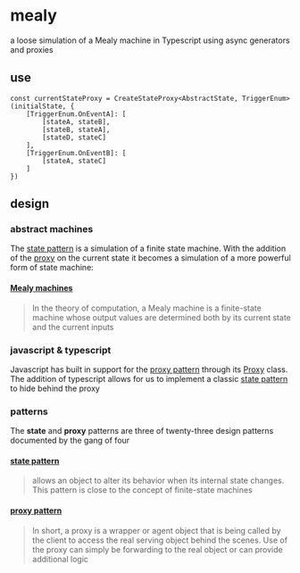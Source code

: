 # mealy
a loose simulation of a Mealy machine in Typescript using async generators and proxies


## use
    const currentStateProxy = CreateStateProxy<AbstractState, TriggerEnum>(initialState, {
        [TriggerEnum.OnEventA]: [
            [stateA, stateB],
            [stateB, stateA],
            [stateD, stateC]
        ],
        [TriggerEnum.OnEventB]: [
            [stateA, stateC]
        ]
    })


## design

### abstract machines
The [state pattern](https://en.wikipedia.org/wiki/State_pattern) is a simulation of a finite state machine. With the addition of the [proxy](https://developer.mozilla.org/en-US/docs/Web/JavaScript/Reference/Global_Objects/Proxy) on the current state it becomes a simulation of a more powerful form of state machine:

#### [Mealy machines](https://en.wikipedia.org/wiki/Mealy_machine)
> In the theory of computation, 
> a Mealy machine is a finite-state machine 
> whose output values are determined both by 
> its current state and the current inputs


### javascript & typescript
Javascript has built in support for the [proxy pattern](https://en.wikipedia.org/wiki/Proxy_pattern) through its [Proxy](https://developer.mozilla.org/en-US/docs/Web/JavaScript/Reference/Global_Objects/Proxy) class. The addition of typescript allows for us to implement a classic [state pattern](https://en.wikipedia.org/wiki/State_pattern) to hide behind the proxy


### patterns
The **state** and **proxy** patterns 
are three of twenty-three design patterns documented 
by the gang of four

#### [state pattern](https://en.wikipedia.org/wiki/State_pattern)
> allows an object to alter its behavior 
> when its internal state changes.
> This pattern is close to
> the concept of finite-state machines

#### [proxy pattern](https://en.wikipedia.org/wiki/Proxy_pattern)
> In short, a proxy is a wrapper or agent object 
> that is being called by the client 
> to access the real serving object behind the scenes.
> Use of the proxy can simply be forwarding to the real object
> or can provide additional logic
